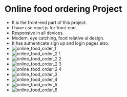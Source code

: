 # Online food ordering Project
- It is the front-end part of this project. 
- I have use react js for front-end.
- Responsive in all devices.
- Modern, eye catching, food relative ui design.
- It has authenticate sign up and login pages also.
- ![online_food_order_1](https://github.com/sjana98/food-delivery-react-frontend/assets/135092592/7ef5272f-ea07-4df2-b618-024be6a57a7a)
- ![online_food_order_2 1](https://github.com/sjana98/food-delivery-react-frontend/assets/135092592/eff87273-84aa-40c2-99a9-2f8aa2fb6e95)
- ![online_food_order_2 2](https://github.com/sjana98/food-delivery-react-frontend/assets/135092592/487f9d0a-aba3-49fe-8a18-34b123be6fd0)
- ![online_food_order_2 3](https://github.com/sjana98/food-delivery-react-frontend/assets/135092592/4685416a-cc70-482a-8953-81458ac14d5e)
- ![online_food_order_2 4](https://github.com/sjana98/food-delivery-react-frontend/assets/135092592/7960bc64-4a7c-4269-8d20-676fac470b13)
- ![online_food_order_3](https://github.com/sjana98/food-delivery-react-frontend/assets/135092592/e73f6eff-945a-43b0-b748-fb6ff985155a)
- ![online_food_order_4](https://github.com/sjana98/food-delivery-react-frontend/assets/135092592/2f24a868-524a-4808-b76b-24bf173a7332)
- ![online_food_order_5](https://github.com/sjana98/food-delivery-react-frontend/assets/135092592/597680a0-bf4a-477c-a7f8-0ee8788d31a5)
- ![online_food_order_6](https://github.com/sjana98/food-delivery-react-frontend/assets/135092592/a8ffe51c-448d-4e11-8911-928df1aaeabf)









